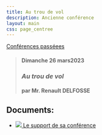 ```yaml
---
title: Au trou de vol
description: Ancienne conférence
layout: main
css: page_centree
---
```


[Conférences passéees](/agenda/conferences-passees/)  

> #### Dimanche 26 mars2023
> ### *Au trou de vol*
> #### par Mr. Renault DELFOSSE
>
## Documents:

* [![](/static/img/pdf.jpg ) Le support de sa conférence](https://pdf.beequeen.be/agenda/conferences-passees/rdelfosse/au-trou-de-vol.pdf)
